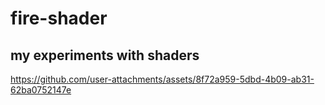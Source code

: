 # fire-shader

## my experiments with shaders

https://github.com/user-attachments/assets/8f72a959-5dbd-4b09-ab31-62ba0752147e

